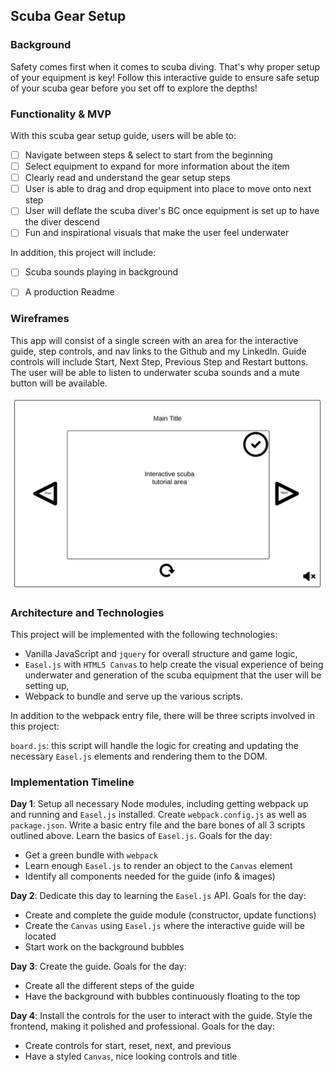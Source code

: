 ## Scuba Gear Setup

### Background

Safety comes first when it comes to scuba diving. That's why proper setup of your equipment is key! Follow this interactive guide to ensure safe setup of your scuba gear before you set off to explore the depths!


### Functionality & MVP  

With this scuba gear setup guide, users will be able to:

- [ ] Navigate between steps & select to start from the beginning
- [ ] Select equipment to expand for more information about the item
- [ ] Clearly read and understand the gear setup steps
- [ ] User is able to drag and drop equipment into place to move onto next step
- [ ] User will deflate the scuba diver's BC once equipment is set up to have the diver descend
- [ ] Fun and inspirational visuals that make the user feel underwater

In addition, this project will include:

- [ ] Scuba sounds playing in background
- [ ] A production Readme


### Wireframes

This app will consist of a single screen with an area for the interactive guide, step controls, and nav links to the Github and my LinkedIn. Guide controls will include Start, Next Step, Previous Step and Restart buttons. The user will be able to listen to underwater scuba sounds and a mute button will be available.

![wireframes](./js_wireframe.png)


### Architecture and Technologies

This project will be implemented with the following technologies:

- Vanilla JavaScript and `jquery` for overall structure and game logic,
- `Easel.js` with `HTML5 Canvas` to help create the visual experience of being underwater and generation of the scuba equipment that the user will be setting up,
- Webpack to bundle and serve up the various scripts.

In addition to the webpack entry file, there will be three scripts involved in this project:

`board.js`: this script will handle the logic for creating and updating the necessary `Easel.js` elements and rendering them to the DOM.



### Implementation Timeline

**Day 1**: Setup all necessary Node modules, including getting webpack up and running and `Easel.js` installed.  Create `webpack.config.js` as well as `package.json`.  Write a basic entry file and the bare bones of all 3 scripts outlined above.  Learn the basics of `Easel.js`.  Goals for the day:

- Get a green bundle with `webpack`
- Learn enough `Easel.js` to render an object to the `Canvas` element
- Identify all components needed for the guide (info & images)

**Day 2**: Dedicate this day to learning the `Easel.js` API. Goals for the day:

- Create and complete the guide module (constructor, update functions)
- Create the `Canvas` using `Easel.js` where the interactive guide will be located
- Start work on the background bubbles

**Day 3**: Create the guide. Goals for the day:

- Create all the different steps of the guide
- Have the background with bubbles continuously floating to the top


**Day 4**: Install the controls for the user to interact with the guide. Style the frontend, making it polished and professional.  Goals for the day:

- Create controls for start, reset, next, and previous
- Have a styled `Canvas`, nice looking controls and title
